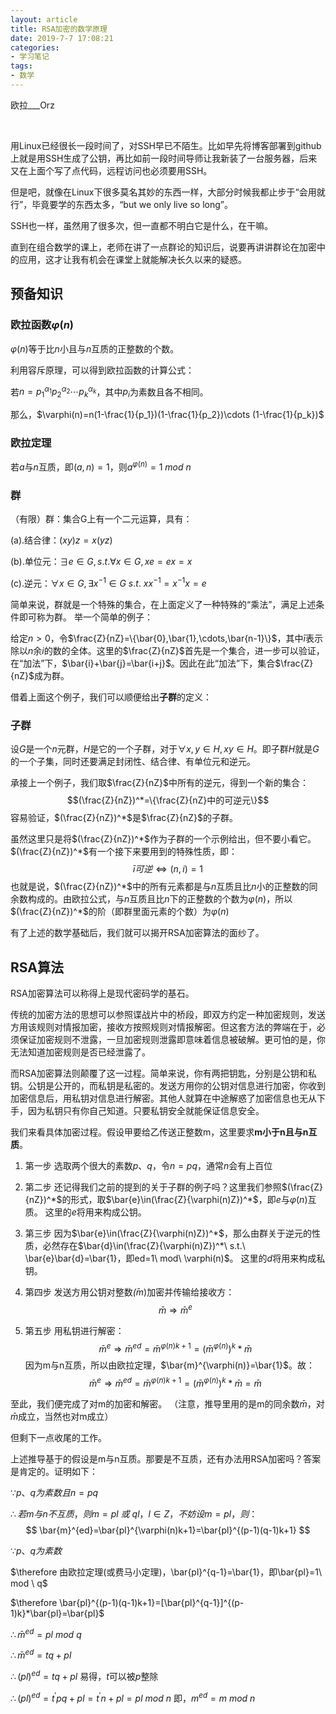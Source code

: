```yaml
---
layout: article
title: RSA加密的数学原理
date: 2019-7-7 17:08:21
categories: 
- 学习笔记
tags: 
- 数学
---
```

欧拉___Orz
<!-- more -->​

用Linux已经很长一段时间了，对SSH早已不陌生。比如早先将博客部署到github上就是用SSH生成了公钥，再比如前一段时间导师让我新装了一台服务器，后来又在上面个写了点代码，远程访问也必须要用SSH。 

但是吧，就像在Linux下很多莫名其妙的东西一样，大部分时候我都止步于“会用就行”，毕竟要学的东西太多，“but we only live so long”。 

SSH也一样，虽然用了很多次，但一直都不明白它是什么，在干嘛。 

直到在组合数学的课上，老师在讲了一点群论的知识后，说要再讲讲群论在加密中的应用，这才让我有机会在课堂上就能解决长久以来的疑惑。

## 预备知识
### 欧拉函数$\varphi(n)$
$\varphi(n)$等于比$n$小且与$n$互质的正整数的个数。

利用容斥原理，可以得到欧拉函数的计算公式：

若$n=p_{1}^{\alpha_{1}}p_{2}^{\alpha_{2}}\cdots p_{k}^{\alpha_{k}}$，其中$p_{i}$为素数且各不相同。

那么，$\varphi(n)=n(1-\frac{1}{p_1})(1-\frac{1}{p_2})\cdots (1-\frac{1}{p_k})$

### 欧拉定理
若$a$与$n$互质，即$(a,n)=1$，则$a^{\varphi(n)}=1\ mod\ n$

### 群
（有限）群：集合G上有一个二元运算，具有：   

(a).结合律：$(xy)z=x(yz)$ 

(b).单位元：$∃e∈G ,s.t.  ∀x∈G,xe=ex=x$

(c).逆元：$∀x∈G, ∃x^{-1}∈G\ s.t.\  xx^{-1}=x^{−1}x=e$

 简单来说，群就是一个特殊的集合，在上面定义了一种特殊的“乘法”，满足上述条件即可称为群。 举一个简单的例子：

给定$n>0$，令$\frac{Z}{nZ}=\{\bar{0},\bar{1},\cdots,\bar{n-1}\}$，其中$\bar{i}$表示除以$n$余$i$的数的全体。这里的$\frac{Z}{nZ}$首先是一个集合，进一步可以验证，在“加法”下，$\bar{i}+\bar{j}=\bar{i+j}$。因此在此“加法”下，集合$\frac{Z}{nZ}$成为群。 

借着上面这个例子，我们可以顺便给出**子群**的定义：

### 子群
设$G$是一个$n$元群，$H$是它的一个子群，对于$∀x,y∈H, xy∈H$。即子群$H$就是$G$的一个子集，同时还要满足封闭性、结合律、有单位元和逆元。 

承接上一个例子，我们取$\frac{Z}{nZ}$中所有的逆元，得到一个新的集合：$$(\frac{Z}{nZ})^*=\{\frac{Z}{nZ}中的可逆元\}$$
容易验证，$(\frac{Z}{nZ})^*$是$\frac{Z}{nZ}$的子群。

虽然这里只是将$(\frac{Z}{nZ})^*$作为子群的一个示例给出，但不要小看它。$(\frac{Z}{nZ})^*$有一个接下来要用到的特殊性质，即：$$ \bar{i}可逆\Leftrightarrow(n,i)=1 $$
也就是说，$(\frac{Z}{nZ})^*$中的所有元素都是与$n$互质且比$n$小的正整数的同余数构成的。由欧拉公式，与$n$互质且比$n$下的正整数的个数为$\varphi(n)$，所以$(\frac{Z}{nZ})^*$的阶（即群里面元素的个数）为$\varphi(n)$

有了上述的数学基础后，我们就可以揭开RSA加密算法的面纱了。

## RSA算法
RSA加密算法可以称得上是现代密码学的基石。

传统的加密方法的思想可以参照谍战片中的桥段，即双方约定一种加密规则，发送方用该规则对情报加密，接收方按照规则对情报解密。但这套方法的弊端在于，必须保证加密规则不泄露，一旦加密规则泄露即意味着信息被破解。更可怕的是，你无法知道加密规则是否已经泄露了。

而RSA加密算法则颠覆了这一过程。简单来说，你有两把钥匙，分别是公钥和私钥。公钥是公开的，而私钥是私密的。发送方用你的公钥对信息进行加密，你收到加密信息后，用私钥对信息进行解密。其他人就算在中途解惑了加密信息也无从下手，因为私钥只有你自己知道。只要私钥安全就能保证信息安全。

我们来看具体加密过程。假设甲要给乙传送正整数m，这里要求**m小于n且与n互质**。

1. 第一步
选取两个很大的素数$p$、$q$，令$n=pq$，通常$n$会有上百位

2. 第二步
还记得我们之前的提到的关于子群的例子吗？这里我们参照$(\frac{Z}{nZ})^*$的形式，取$\bar{e}\in(\frac{Z}{\varphi(n)Z})^*$，即$e$与$\varphi(n)$互质。
这里的$e$将用来构成公钥。

3. 第三步
因为$\bar{e}\in(\frac{Z}{\varphi(n)Z})^*$，那么由群关于逆元的性质，必然存在$\bar{d}\in(\frac{Z}{\varphi(n)Z})^*\ s.t.\ \bar{e}\bar{d}=\bar{1}，即ed=1\ mod\ \varphi(n)$。
这里的$d$将用来构成私钥。

4. 第四步
发送方用公钥对整数$\bar(m)$加密并传输给接收方：$$ \bar{m} \Rightarrow \bar{m}^e $$

5. 第五步
用私钥进行解密：$$ \bar{m}^e \Rightarrow \bar{m}^{ed} =\bar{m}^{\varphi(n)k+1}=(\bar{m}^{\varphi(n)})^k *\bar{m} $$因为m与n互质，所以由欧拉定理，$\bar{m}^{\varphi(n)}=\bar{1}$。故：$$ \bar{m}^e \Rightarrow \bar{m}^{ed} =\bar{m}^{\varphi(n)k+1}=(\bar{m}^{\varphi(n)})^k *\bar{m}=\bar{m} $$

至此，我们便完成了对m的加密和解密。
（注意，推导里用的是m的同余数$\bar{m}$，对$\bar{m}$成立，当然也对m成立）

但剩下一点收尾的工作。

上述推导基于的假设是m与n互质。那要是不互质，还有办法用RSA加密吗？答案是肯定的。证明如下：

$\because p、q为素数且n=pq$

$\therefore 若m与n不互质，则m=pl\ 或\ ql，l\in Z，不妨设m=pl，则：$ $$ \bar{m}^{ed}=\bar{pl}^{\varphi(n)k+1}=\bar{pl}^{(p-1)(q-1)k+1} $$

$\because p、q为素数$

$\therefore 由欧拉定理(或费马小定理)，\bar{pl}^{q-1}=\bar{1}，即\bar{pl}=1\ mod \ q$

$\therefore \bar{pl}^{(p-1)(q-1)k+1}=[\bar{pl}^{q-1}]^{(p-1)k}*\bar{pl}=\bar{pl}$

$\therefore \bar{m}^{ed}=pl\ mod\ q$

$\therefore \bar{m}^{ed}=tq+pl$

$\therefore (pl)^{ed}=tq+pl$
易得，$t$可以被$p$整除

$\therefore (pl)^{ed}=t^{'}pq+pl=t^{'}n+pl=pl\ mod\ n$
即，$m^{ed}=m\ mod\ n$